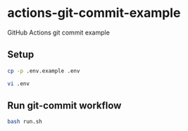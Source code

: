 # actions-git-commit-example
GitHub Actions git commit example

## Setup

```bash
cp -p .env.example .env
```

```bash
vi .env
```

## Run git-commit workflow

```bash
bash run.sh
```
